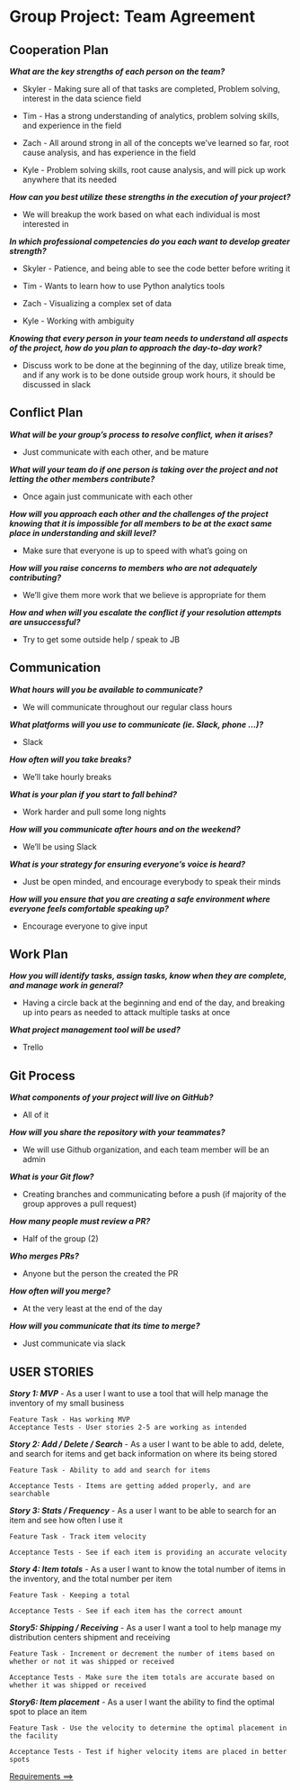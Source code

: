 # Group Project: Team Agreement

## Cooperation Plan

__*What are the key strengths of each person on the team?*__

- Skyler - Making sure all of that tasks are completed, Problem solving, interest in the data science field

- Tim - Has a strong understanding of analytics, problem solving skills, and experience in the field

- Zach - All around strong in all of the concepts we’ve learned so far, root cause analysis, and has experience in the field

- Kyle - Problem solving skills, root cause analysis, and will pick up work anywhere that its needed

__*How can you best utilize these strengths in the execution of your project?*__

- We will breakup the work based on what each individual is most interested in

__*In which professional competencies do you each want to develop greater strength?*__

- Skyler - Patience, and being able to see the code better before writing it

- Tim - Wants to learn how to use Python analytics tools

- Zach - Visualizing a complex set of data

- Kyle - Working with ambiguity

__*Knowing that every person in your team needs to understand all aspects of the project, how do you plan to approach the day-to-day work?*__

- Discuss work to be done at the beginning of the day, utilize break time, and if any work is to be done outside group work hours, it should be discussed in slack

## Conflict Plan

__*What will be your group’s process to resolve conflict, when it arises?*__

- Just communicate with each other, and be mature

__*What will your team do if one person is taking over the project and not letting the other members contribute?*__

- Once again just communicate with each other

__*How will you approach each other and the challenges of the project knowing that it is impossible for all members to be at the exact same place in understanding and skill level?*__

- Make sure that everyone is up to speed with what’s going on

__*How will you raise concerns to members who are not adequately contributing?*__

- We’ll give them more work that we believe is appropriate for them

__*How and when will you escalate the conflict if your resolution attempts are unsuccessful?*__

- Try to get some outside help / speak to JB

## Communication

__*What hours will you be available to communicate?*__

- We will communicate throughout our regular class hours

__*What platforms will you use to communicate (ie. Slack, phone …)?*__

- Slack

__*How often will you take breaks?*__

- We’ll take hourly breaks

__*What is your plan if you start to fall behind?*__

- Work harder and pull some long nights

__*How will you communicate after hours and on the weekend?*__

- We’ll be using Slack

__*What is your strategy for ensuring everyone’s voice is heard?*__

- Just be open minded, and encourage everybody to speak their minds

__*How will you ensure that you are creating a safe environment where everyone feels comfortable speaking up?*__

- Encourage everyone to give input

## Work Plan

__*How you will identify tasks, assign tasks, know when they are complete, and manage work in general?*__

- Having a circle back at the beginning and end of the day, and breaking up into pears as needed to attack multiple tasks at once

__*What project management tool will be used?*__

- Trello

## Git Process

__*What components of your project will live on GitHub?*__

- All of it

__*How will you share the repository with your teammates?*__

- We will use Github organization, and each team member will be an admin

__*What is your Git flow?*__

- Creating branches and communicating before a push (if majority of the group approves a pull request)

__*How many people must review a PR?*__

- Half of the group (2)

__*Who merges PRs?*__

- Anyone but the person the created the PR

__*How often will you merge?*__

- At the very least at the end of the day

__*How will you communicate that its time to merge?*__

- Just communicate via slack

## USER STORIES

__*Story 1: MVP*__ - As a user I want to use a tool that will help manage the inventory of my small business
```
Feature Task - Has working MVP
Acceptance Tests - User stories 2-5 are working as intended
```
__*Story 2: Add / Delete / Search*__ - As a user I want to be able to add, delete, and search for items and get back information on where its being stored
```
Feature Task - Ability to add and search for items

Acceptance Tests - Items are getting added properly, and are searchable
```
__*Story 3: Stats / Frequency*__ - As a user I want to be able to search for an item and see how often I use it
```
Feature Task - Track item velocity

Acceptance Tests - See if each item is providing an accurate velocity
```
__*Story 4: Item totals*__ - As a user I want to know the total number of items in the inventory, and the total number per item
```
Feature Task - Keeping a total

Acceptance Tests - See if each item has the correct amount
```
__*Story5: Shipping / Receiving*__ - As a user I want a tool to help manage my distribution centers shipment and receiving
```
Feature Task - Increment or decrement the number of items based on whether or not it was shipped or received

Acceptance Tests - Make sure the item totals are accurate based on whether it was shipped or received
```
__*Story6: Item placement*__ - As a user I want the ability to find the optimal spot to place an item
```
Feature Task - Use the velocity to determine the optimal placement in the facility

Acceptance Tests - Test if higher velocity items are placed in better spots
```

[Requirements ==>](requirements.md)
